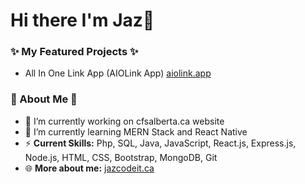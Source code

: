 # Hi there I'm Jaz👋

### ✨ My Featured Projects ✨
- All In One Link App (AIOLink App) <a href="https://aiolink.app" target="_blank">aiolink.app</a>

### 👾 About Me 👾
- 🔭 I’m currently working on cfsalberta.ca website
- 🌱 I’m currently learning MERN Stack and React Native
- ⚡ <b>Current Skills:</b> Php, SQL, Java, JavaScript, React.js, Express.js, Node.js, HTML, CSS, Bootstrap, MongoDB, Git
- 🌐 <b>More about me:</b> <a href="https://jazcodeit.ca" target="_blank">jazcodeit.ca</a>



